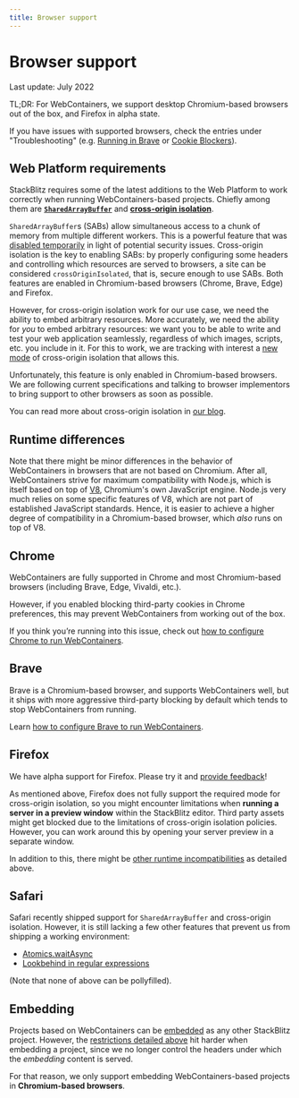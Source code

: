 ```yaml
---
title: Browser support
---
```


# Browser support

Last update: July 2022

TL;DR: For WebContainers, we support desktop Chromium-based browsers out of the box, and Firefox in alpha state.

If you have issues with supported browsers, check the entries under "Troubleshooting" (e.g. [Running in Brave](/docs/platform/brave-support) or [Cookie Blockers](/docs/platform/third-party-blocker)).

## Web Platform requirements

StackBlitz requires some of the latest additions to the Web Platform to work correctly when running WebContainers-based projects. Chiefly among them are **[`SharedArrayBuffer`](https://developer.mozilla.org/en-US/docs/Web/JavaScript/Reference/Global_Objects/SharedArrayBuffer)** and **[cross-origin isolation](https://developer.mozilla.org/en-US/docs/Web/API/crossOriginIsolated)**.

`SharedArrayBuffer`s (SABs) allow simultaneous access to a chunk of memory from multiple different workers. This is a powerful feature that was [disabled temporarily](https://developer.mozilla.org/en-US/docs/Web/JavaScript/Reference/Global_Objects/SharedArrayBuffer#security_requirements) in light of potential security issues. Cross-origin isolation is the key to enabling SABs: by properly configuring some headers and controlling which resources are served to browsers, a site can be considered `crossOriginIsolated`, that is, secure enough to use SABs. Both features are enabled in Chromium-based browsers (Chrome, Brave, Edge) and Firefox.

However, for cross-origin isolation work for our use case, we need the ability to embed arbitrary resources. More accurately, we need the ability for _you_ to embed arbitrary resources: we want you to be able to write and test your web application seamlessly, regardless of which images, scripts, etc. you include in it. For this to work, we are tracking with interest a [new mode](https://github.com/WICG/credentiallessness) of cross-origin isolation that allows this.

Unfortunately, this feature is only enabled in Chromium-based browsers. We are following current specifications and talking to browser implementors to bring support to other browsers as soon as possible.

You can read more about cross-origin isolation in [our blog](https://blog.stackblitz.com/posts/cross-browser-with-coop-coep/).

## Runtime differences

Note that there might be minor differences in the behavior of WebContainers in browsers that are not based on Chromium. After all, WebContainers strive for maximum compatibility with Node.js, which is itself based on top of [V8](https://v8.dev/), Chromium's own JavaScript engine. Node.js very much relies on some specific features of V8, which are not part of established JavaScript standards. Hence, it is easier to achieve a higher degree of compatibility in a Chromium-based browser, which _also_ runs on top of V8.

## Chrome

WebContainers are fully supported in Chrome and most Chromium-based browsers (including Brave, Edge, Vivaldi, etc.).

However, if you enabled blocking third-party cookies in Chrome preferences, this may prevent WebContainers from working out of the box.

If you think you’re running into this issue, check out [how to configure Chrome to run WebContainers](/docs/platform/third-party-blocker).

## Brave

Brave is a Chromium-based browser, and supports WebContainers well, but it ships with more aggressive third-party blocking by default which tends to stop WebContainers from running.

Learn [how to configure Brave to run WebContainers](/docs/platform/brave-support/).

## Firefox

We have alpha support for Firefox. Please try it and [provide feedback](https://github.com/stackblitz/webcontainer-core/issues/new/choose)!

As mentioned above, Firefox does not fully support the required mode for cross-origin isolation, so you might encounter limitations when **running a server in a preview window** within the StackBlitz editor. Third party assets might get blocked due to the limitations of cross-origin isolation policies. However, you can work around this by opening your server preview in a separate window.

In addition to this, there might be [other runtime incompatibilities](#runtime-differences) as detailed above.

## Safari

Safari recently shipped support for `SharedArrayBuffer` and cross-origin isolation. However, it is still lacking a few other features that prevent us from shipping a working environment:

* [Atomics.waitAsync](https://github.com/tc39/proposal-atomics-wait-async)
* [Lookbehind in regular expressions](https://developer.mozilla.org/en-US/docs/Web/JavaScript/Guide/Regular_Expressions/Assertions)

(Note that none of above can be pollyfilled).

## Embedding

Projects based on WebContainers can be [embedded](/docs/platform/embedding) as any other StackBlitz project. However, the [restrictions detailed above](#web-platform-requirements) hit harder when embedding a project, since we no longer control the headers under which the _embedding_ content is served.

For that reason, we only support embedding WebContainers-based projects in **Chromium-based browsers**.
